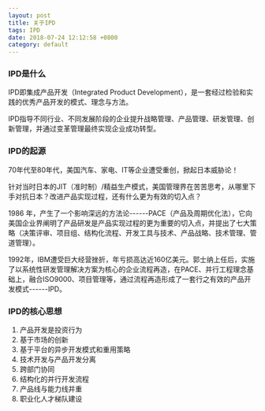 ```yaml
---
layout: post
title: 关于IPD
tags: IPD
date: 2018-07-24 12:12:58 +0800 
category: default
---
```



### IPD是什么

IPD即集成产品开发（Integrated Product Development），是一套经过检验和实践的优秀产品开发的模式、理念与方法。

IPD指导不同行业、不同发展阶段的企业提升战略管理、产品管理、研发管理、创新管理，并通过变革管理最终实现企业成功转型。


### IPD的起源

70年代至80年代，美国汽车、家电、IT等企业遭受重创，掀起日本威胁论！

针对当时日本的JIT（准时制）/精益生产模式，美国管理界在苦苦思考，从哪里下手对抗日本？改进产品实现过程，还有什么更为有效的切入点？

1986 年，产生了一个影响深远的方法论------PACE（产品及周期优化法），它向美国企业界阐明了产品研发是产品实现过程的更为重要的切入点，并提出了七大策略（决策评审、项目组、结构化流程、开发工具与技术、产品战略、技术管理、管道管理）。

1992年，IBM遭受巨大经营挫折，年亏损高达近160亿美元。郭士纳上任后，实施了以系统性研发管理解决方案为核心的企业流程再造，在PACE、并行工程理念基础上，融合ISO9000、项目管理等，通过流程再造形成了一套行之有效的产品开发模式------IPD。


### IPD的核心思想

1.  产品开发是投资行为
2.  基于市场的创新
3.  基于平台的异步开发模式和重用策略
4.  技术开发与产品开发分离
5.  跨部门协同
6.  结构化的并行开发流程
7.  产品线与能力线并重
8.  职业化人才梯队建设


